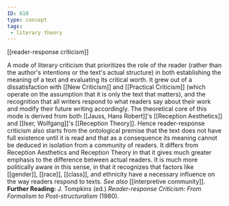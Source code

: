 ```yaml
---
ID: 610
type: concept
tags: 
 - literary theory
---
```


[[reader-response criticism]]

 A
mode of literary criticism that prioritizes the role of the reader
(rather than the author's intentions or the text's actual structure) in
both establishing the meaning of a text and evaluating its critical
worth. It grew out of a dissatisfaction with [[New Criticism]] and [[Practical Criticism]] (which operate on
the assumption that it is only the text that matters), and the
recognition that all writers respond to what readers say about their
work and modify their future writing accordingly. The theoretical core
of this mode is derived from both [[Jauss, Hans Robert]]'s [[Reception Aesthetics]] and [[Iser, Wolfgang]]'s [[Reception Theory]]. Hence
reader-response criticism also starts from the ontological premise that
the text does not have full existence until it is read and that as a
consequence its meaning cannot be deduced in isolation from a community
of readers. It differs from Reception Aesthetics and Reception Theory in
that it gives much greater emphasis to the difference between actual
readers. It is much more politically aware in this sense, in that it
recognizes that factors like
[[gender]],
[[race]],
[[class]], and ethnicity have
a necessary influence on the way readers respond to texts. *See also*
[[interpretive community]].
**Further Reading:** J. Tompkins (ed.) *Reader-response Criticism: From
Formalism to Post-structuralism* (1980).
